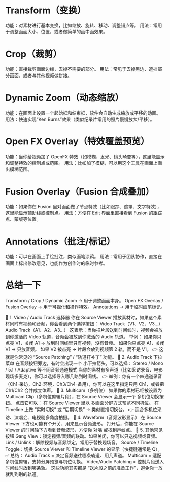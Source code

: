 # Transform（变换）
功能：对素材进行基本变换，比如缩放、旋转、移动、调整锚点等。
用法：常用于调整画面大小、位置，或者做简单的画中画效果。
# Crop（裁剪）
功能：直接裁剪画面边缘，去掉不需要的部分。
用法：常见于去掉黑边、遮挡部分画面，或者与其他视频做拼接。
# Dynamic Zoom（动态缩放）
功能：在画面上设置一个起始框和结束框，软件会自动生成缩放或平移的动画。
用法：快速实现“Ken Burns”效果（类似纪录片常用的照片慢慢放大/平移）。
# Open FX Overlay（特效覆盖预览）
功能：当你给视频加了 OpenFX 特效（如模糊、发光、镜头畸变等），这里能显示和调整特效的控制点或范围。
用法：比如加了模糊，可以用这个工具在画面上画出模糊范围。
# Fusion Overlay（Fusion 合成叠加）
功能：如果你在 Fusion 里对画面做了节点特效（比如跟踪、遮罩、文字特效），这里能显示辅助线或控制点。
用法：方便在 Edit 界面里直接看到 Fusion 的跟踪点、蒙版等位置。
# Annotations（批注/标记）
功能：可以在画面上手绘批注，类似画笔涂鸦。
用法：常用于团队协作，直接在画面上标出修改意见，也能作为创作时的临时参考。
# 总结一下
Transform / Crop / Dynamic Zoom → 用于调整画面本身。
Open FX Overlay / Fusion Overlay → 用于可视化和操作特效。
Annotations → 用于临时画笔标记。

🔹 1. Video / Audio Track 选择器
你在 Source Viewer 播放素材时，如果这个素材同时有视频和音频，你会看到两个选择按钮：
Video Track（V1、V2、V3…）
Audio Track（A1、A2、A3…）
这表示：当你把片段送到时间线时，视频会被放到你激活的 Video 轨道，音频会被放到你激活的 Audio 轨道。
举例：
如果你只点亮 V1，关闭 A1 → 放到时间线里只有视频，没有音频。
如果你只点亮 A1，关闭 V1 → 只放音频。
如果 V2 被点亮 → 片段会放到视频第 2 轨，而不是 V1。
👉 这就是你常见的 “Source Patching” / “轨道打补丁” 功能。
🔹 2. Audio Track 下拉菜单
在音频按钮旁边，有时会出现一个 小下拉箭头，可以选择：
Stereo / Mono / 5.1 / Adaptive 等不同音频通道模式
当你的素材有多声道（比如采访录音、电影现场多麦克），你可以选择导入哪几路到时间线。
👉 举例：你有一个四通道录音（Ch1-采访，Ch2-环境，Ch3/Ch4-备用），你可以在这里指定只用 Ch1，或者把 Ch1/Ch2 合并成立体声。
🔹 3. Multicam（多机位）
如果你的素材已经被设置为 Multicam Clip（多机位剪辑片段），在 Source Viewer 会显示一个 多机位切换按钮。
点击它可以：
在 Source Viewer 里以 多画面分屏方式预览不同机位。
在 Timeline 上做 “实时切换” 或 “后期切换” → 类似直播切换台。
👉 适合多机位采访、演唱会、电视剧多角度拍摄。
🔹 4. Waveform（音频波形显示）
在 Source Viewer 下方也可能有个开关，用来显示音频波形。
打开后，你能在 Source Viewer 的时间轴下方看到音频波形，方便你 对嘴 或找到声纹点。
🔹 5. 其他常见按钮
Gang View：锁定视频/音频的联动。如果关闭，你可以只送视频或音频。
Link / Unlink：解除视频与音频绑定，常用于替换现场音。
Source / Timeline Toggle：切换 Source Viewer 和 Timeline Viewer 的显示（快捷键通常是 Q）。
✅ 总结：
Audio Track = 决定音频送往哪条轨道、用几声道。
Multicam = 适配多机位剪辑，支持分屏预览与机位切换。
Video/Audio Patching = 控制片段送入时间线时放到哪条轨。
这些功能其实都是 “送片段之前的准备工作”，避免你一放就乱到别的轨道。